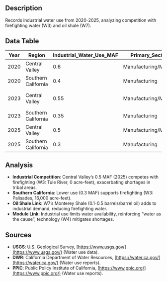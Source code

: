 ## Description
Records industrial water use from 2020-2025, analyzing competition with firefighting water (W3) and oil shale (W7).

## Data Table

| Year | Region | Industrial_Water_Use_MAF | Primary_Sector | Source | Notes |
|------|--------------------|-------------------------|--------------------|------------|---------------------------|
| 2020 | Central Valley | 0.6 | Manufacturing/Mining | USGS 2020 | Stable demand |
| 2020 | Southern California | 0.4 | Manufacturing | USGS 2020 | Urban focus |
| 2023 | Central Valley | 0.55 | Manufacturing/Mining | PPIC/DWR | Post-drought efficiency |
| 2023 | Southern California | 0.35 | Manufacturing | PPIC/DWR | Conservation measures |
| 2025 | Central Valley | 0.5 | Manufacturing/Mining | DWR 2025 | AB 1668 compliance |
| 2025 | Southern California | 0.3 | Manufacturing | DWR 2025 | Urban efficiency |

## Analysis
- **Industrial Competition**: Central Valley’s 0.5 MAF (2025) competes with firefighting (W3: Tule River, 0 acre-feet), exacerbating shortages in tribal areas.
- **Southern California**: Lower use (0.3 MAF) supports firefighting (W3: Palisades, 16,000 acre-feet).
- **Oil Shale Link**: W7’s Monterey Shale (0.1-0.5 barrels/barrel oil) adds to industrial demand, reducing firefighting water.
- **Module Link**: Industrial use limits water availability, reinforcing “water as the cause”; technology (W4) mitigates shortages.

## Sources
- **USGS**: U.S. Geological Survey, [https://www.usgs.gov/](https://www.usgs.gov/) (Water use data).
- **DWR**: California Department of Water Resources, [https://water.ca.gov/](https://water.ca.gov/) (Water use reports).
- **PPIC**: Public Policy Institute of California, [https://www.ppic.org/](https://www.ppic.org/) (Water use reports).
